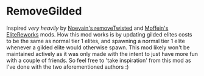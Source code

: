 # RemoveGilded

Inspired *very heavily* by [Noevain's removeTwisted](https://github.com/Noevain/removeTwisted) and [Moffein's EliteReworks](https://github.com/Moffein/EliteReworks) mods.
How this mod works is by updating gilded elites costs to be the same as normal tier 1 elites, and spawning a normal tier 1 elite whenever a gilded elite would otherwise spawn.
This mod likely won't be maintained actively as it was only made with the intent to just have more fun with a couple of friends.
So feel free to 'take inspiration' from this mod as I've done with the two aforementioned authors :)